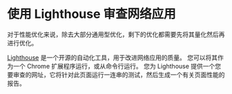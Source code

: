 # 使用 Lighthouse 审查网络应用

对于性能优化来说，除去大部分通用型优化，剩下的优化都需要先将其量化然后再进行优化。

[Lighthouse](https://github.com/GoogleChrome/lighthouse) 是一个开源的自动化工具，用于改进网络应用的质量。 您可以将其作为一个 Chrome 扩展程序运行，或从命令行运行。 您为 Lighthouse 提供一个您要审查的网址，它将针对此页面运行一连串的测试，然后生成一个有关页面性能的报告。

